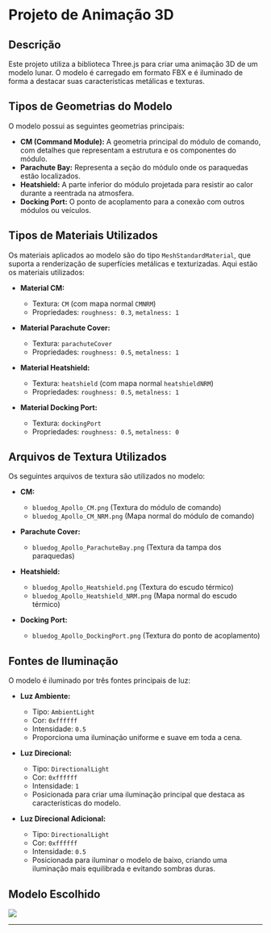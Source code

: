 # Projeto de Animação 3D

## Descrição

Este projeto utiliza a biblioteca Three.js para criar uma animação 3D de um modelo lunar. O modelo é carregado em formato FBX e é iluminado de forma a destacar suas características metálicas e texturas. 

## Tipos de Geometrias do Modelo

O modelo possui as seguintes geometrias principais:

- **CM (Command Module):** A geometria principal do módulo de comando, com detalhes que representam a estrutura e os componentes do módulo.
- **Parachute Bay:** Representa a seção do módulo onde os paraquedas estão localizados.
- **Heatshield:** A parte inferior do módulo projetada para resistir ao calor durante a reentrada na atmosfera.
- **Docking Port:** O ponto de acoplamento para a conexão com outros módulos ou veículos.

## Tipos de Materiais Utilizados

Os materiais aplicados ao modelo são do tipo `MeshStandardMaterial`, que suporta a renderização de superfícies metálicas e texturizadas. Aqui estão os materiais utilizados:

- **Material CM:** 
  - Textura: `CM` (com mapa normal `CMNRM`)
  - Propriedades: `roughness: 0.3`, `metalness: 1`

- **Material Parachute Cover:** 
  - Textura: `parachuteCover`
  - Propriedades: `roughness: 0.5`, `metalness: 1`

- **Material Heatshield:** 
  - Textura: `heatshield` (com mapa normal `heatshieldNRM`)
  - Propriedades: `roughness: 0.5`, `metalness: 1`

- **Material Docking Port:** 
  - Textura: `dockingPort`
  - Propriedades: `roughness: 0.5`, `metalness: 0`

## Arquivos de Textura Utilizados

Os seguintes arquivos de textura são utilizados no modelo:

- **CM:**
  - `bluedog_Apollo_CM.png` (Textura do módulo de comando)
  - `bluedog_Apollo_CM_NRM.png` (Mapa normal do módulo de comando)

- **Parachute Cover:**
  - `bluedog_Apollo_ParachuteBay.png` (Textura da tampa dos paraquedas)

- **Heatshield:**
  - `bluedog_Apollo_Heatshield.png` (Textura do escudo térmico)
  - `bluedog_Apollo_Heatshield_NRM.png` (Mapa normal do escudo térmico)

- **Docking Port:**
  - `bluedog_Apollo_DockingPort.png` (Textura do ponto de acoplamento)

## Fontes de Iluminação

O modelo é iluminado por três fontes principais de luz:

- **Luz Ambiente:**
  - Tipo: `AmbientLight`
  - Cor: `0xffffff`
  - Intensidade: `0.5`
  - Proporciona uma iluminação uniforme e suave em toda a cena.

- **Luz Direcional:**
  - Tipo: `DirectionalLight`
  - Cor: `0xffffff`
  - Intensidade: `1`
  - Posicionada para criar uma iluminação principal que destaca as características do modelo. 

- **Luz Direcional Adicional:**
  - Tipo: `DirectionalLight`
  - Cor: `0xffffff`
  - Intensidade: `0.5`
  - Posicionada para iluminar o modelo de baixo, criando uma iluminação mais equilibrada e evitando sombras duras.

## Modelo Escolhido

![](https://skfb.ly/oWUZu)

---
